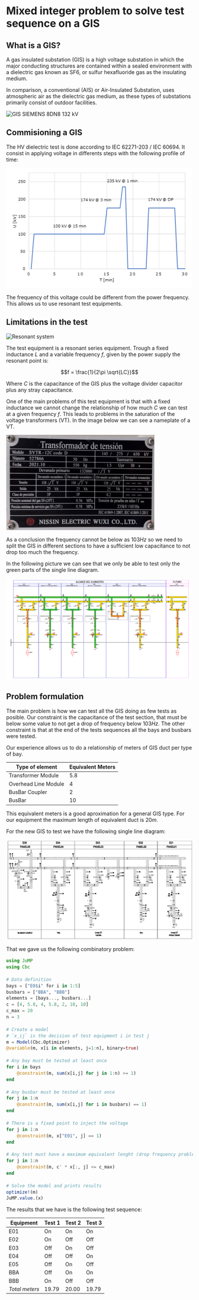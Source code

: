 # Mixed integer problem to solve test sequence on a GIS

## What is a GIS?
A gas insulated substation (GIS) is a high voltage substation in which the major  conducting structures are contained within a sealed environment with a dielectric gas known as SF6, or sulfur hexafluoride gas as the insulating medium.

In comparison, a conventional (AIS) or Air-Insulated Substation, uses atmospheric air as the dielectric gas medium, as these types of substations primarily consist of outdoor facilities.

![GIS SIEMENS 8DN8 132 kV](_images/gis_siemens_1.jpg)

## Commisioning a GIS
The HV dielectric test is done according to IEC 62271-203 / IEC 60694. It consist in applying voltage in differents steps with the following profile of time:

![GIS Voltage profile](_images/gis_voltage_profile.png)

The frequency of this voltage could be different from the power frequency. This allows us to use resonant test equipments.

## Limitations in the test
![Resonant system](_images/gis_resonance.jpg)

The test equipment is a resonant series equipment. Trough a fixed inductance $L$ and a variable frequency $f$, given by the power supply the resonant point is:

$$f = \frac{1}{2\pi \sqrt{LC}}$$

Where $C$ is the capacitance of the GIS plus the voltage divider capacitor plus any stray capacitance.

One of the main problems of this test equipment is that with a fixed inductance we cannot change the relationship of how much $C$ we can test at a given frequency $f$. This leads to problems in the saturation of the voltage transformers (VT). In the image below we can see a nameplate of a VT.

![VT](_images/gis_vt.png)

As a conclusion the frequency cannot be below as $103 Hz$ so we need to split the GIS in different sections to have a sufficient low capacitance to not drop too much the frequency.

In the following picture we can see that we only be able to test only the green parts of the single line diagram.

![VT](_images/gis_sld_1.png)

## Problem formulation

The main problem is how we can test all the GIS doing as few tests as posible. Our constraint is the capacitance of the test section, that must be below some value to not get a drop of frequency below $103 Hz$. The other constraint is that at the end of the tests sequences all the bays and busbars were tested.

Our experience allows us to do a relationship of meters of GIS duct per type of bay.

|Type of element| Equivalent Meters|
|---|---|
|Transformer Module     |5.8|
|Overhead Line Module   |4  |
|BusBar Coupler         |2  |
|BusBar                 |10 |


This equivalent meters is a good aproximation for a general GIS type. For our equipment the maximum length of equivalent duct is $20m$.

For the new GIS to test we have the following single line diagram:

![SLD_problem](_images/gis_sld_problem.png)

That we gave us the following combinatory problem:

```julia
using JuMP
using Cbc

# Data definition
bays = ["E0$i" for i in 1:5]
busbars = ["BBA", "BBB"]
elements = [bays..., busbars...] 
c = [4, 5.8, 4, 5.8, 2, 10, 10]
c_max = 20
n = 3

# Create a model
# `x_ij` is the decision of test equipment i in test j 
m = Model(Cbc.Optimizer)
@variable(m, x[i in elements, j=1:n], binary=true)

# Any bay must be tested at least once
for i in bays
	@constraint(m, sum(x[i,j] for j in 1:n) >= 1)
end

# Any busbar must be tested at least once
for j in 1:n
	@constraint(m, sum(x[i,j] for i in busbars) == 1)
end

# There is a fixed point to inject the voltage
for j in 1:n
	@constraint(m, x["E01", j] == 1)
end

# Any test must have a maximum equivalent lenght (drop frequency problem)
for j in 1:n
	@constraint(m, c' * x[:, j] <= c_max)
end

# Solve the model and prints results
optimize!(m)
JuMP.value.(x)
```

The results that we have is the following test sequence:

|Equipment|Test 1|Test 2|Test 3|
|---|---|---|---|
|E01|   On	|On  |On
|E02|   On	|Off |Off
|E03|   Off	|On  |Off
|E04|   Off	|Off |On
|E05|   Off	|On  |Off
|BBA|   Off	|On  |On
|BBB|   On	|Off |Off
|*Total meters*| 19.79| 20.00| 19.79|


